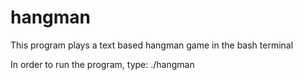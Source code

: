 # hangman
This program plays a text based hangman game in the bash terminal

In order to run the program, type:
    ./hangman
